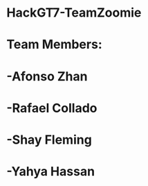 # HackGT7-TeamZoomie

# Team Members:
# -Afonso Zhan
# -Rafael Collado
# -Shay Fleming
# -Yahya Hassan
